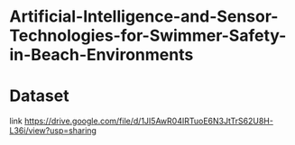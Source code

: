 # Artificial-Intelligence-and-Sensor-Technologies-for-Swimmer-Safety-in-Beach-Environments
# Dataset
link https://drive.google.com/file/d/1JI5AwR04IRTuoE6N3JtTrS62U8H-L36i/view?usp=sharing
